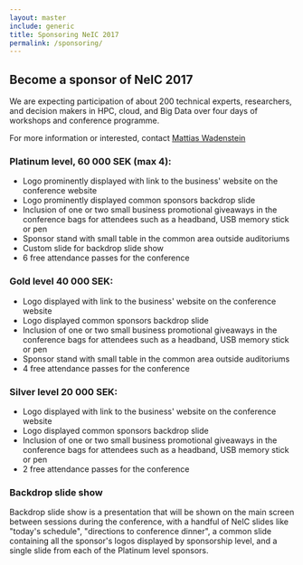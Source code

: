 ```yaml
---
layout: master
include: generic
title: Sponsoring NeIC 2017
permalink: /sponsoring/
---
```


## Become a sponsor of NeIC 2017

We are expecting participation of about 200 technical experts, researchers, and decision makers in HPC, cloud, and Big Data over four
days of workshops and conference programme.

For more information or interested, contact [Mattias Wadenstein](mailto:maswan@ndgf.org)

### Platinum level, 60 000 SEK (max 4):
* Logo prominently displayed with link to the business' website on the conference website
* Logo prominently displayed common sponsors backdrop slide
* Inclusion of one or two small business promotional giveaways in the conference bags for attendees such as a headband, USB memory stick or pen
* Sponsor stand with small table in the common area outside auditoriums
* Custom slide for backdrop slide show
* 6 free attendance passes for the conference

### Gold level 40 000 SEK:
* Logo displayed with link to the business' website on the conference website
* Logo displayed common sponsors backdrop slide
* Inclusion of one or two small business promotional giveaways in the conference bags for attendees such as a headband, USB memory stick or pen
* Sponsor stand with small table in the common area outside auditoriums
* 4 free attendance passes for the conference

### Silver level 20 000 SEK:
* Logo displayed with link to the business' website on the conference website
* Logo displayed common sponsors backdrop slide
* Inclusion of one or two small business promotional giveaways in the conference bags for attendees such as a headband, USB memory stick or pen
* 2 free attendance passes for the conference


### Backdrop slide show
Backdrop slide show is a presentation that will be shown on the main screen
between sessions during the conference, with a handful of NeIC slides like
"today's schedule", "directions to conference dinner", a common slide
containing all the sponsor's logos displayed by sponsorship level, and a single
slide from each of the Platinum level sponsors.


